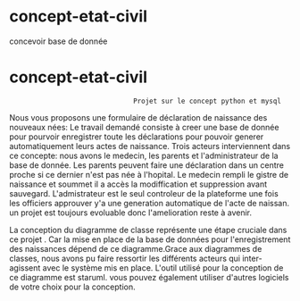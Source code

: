# concept-etat-civil
concevoir base de donnée

# concept-etat-civil

                                   Projet sur le concept python et mysql
Nous vous proposons une formulaire de déclaration de naissance des nouveaux nées:
 Le travail demandé consiste à creer une base de donnée pour pourvoir enregistrer toute les déclarations pour pouvoir generer automatiquement leurs actes de naissance.
Trois acteurs interviennent dans ce concepte: nous avons le medecin, les parents et l'administrateur de la base de donnée.
Les parents peuvent faire une déclaration dans un centre proche si ce dernier n'est pas née à l'hopital.
Le medecin rempli le gistre de naissance et soummet il a accès la modiffication et suppression avant sauvegard.
L'admistrateur est le seul controleur de la plateforme une fois les officiers approuver y'a une generation automatique de l'acte de naissan.
un projet est toujours evoluable donc l'amelioration reste à avenir.
  
La conception du diagramme de classe représente une étape cruciale dans ce projet . Car la mise en place de la base de données pour l'enregistrement des naissances dépend de ce diagramme.Grace aux diagrammes de classes, nous avons pu faire ressortir les différents acteurs qui inter-agissent avec le système mis en place. L'outil utilisé pour la conception de ce diagramme est staruml. vous pouvez également utiliser d'autres logiciels  de votre choix pour la conception.

